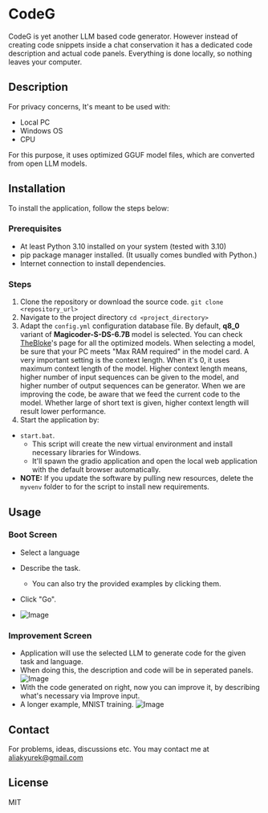 # CodeG
CodeG is yet another LLM based code generator. However instead of creating code snippets inside
a chat conservation it has a dedicated code description and actual code panels. Everything is done locally, so 
nothing leaves your computer.

## Description
For privacy concerns, It's meant to be used with:
* Local PC
* Windows OS
* CPU

For this purpose, it uses optimized GGUF model files, which are converted from open LLM models. 
## Installation
To install the application, follow the steps below:
### Prerequisites
- At least Python 3.10 installed on your system (tested with 3.10)
- pip package manager installed. (It usually comes bundled with Python.)
- Internet connection to install dependencies.
### Steps
1. Clone the repository or download the source code.
```git clone <repository_url>```
2. Navigate to the project directory
```cd <project_directory>```
3. Adapt the ```config.yml``` configuration database file. By default, **q8_0** variant of **Magicoder-S-DS-6.7B** model
is selected. You can check [TheBloke](https://huggingface.co/TheBloke)'s page for all the optimized models. When selecting a model, be sure that your PC meets "Max RAM required" in the model card.
A very important setting is the context length. When it's 0, it uses maximum context length of the model.
Higher context length means, higher number of input sequences can be given to the model, and higher number of output sequences can be generator.
When we are improving the code, be aware that we feed the current code to the model.
Whether large of short text is given, higher context length will result lower performance.
4. Start the application by:
- ```start.bat```. 
  - This script will create the new virtual environment and install necessary libraries for Windows.
  - It'll spawn the gradio application and open the local web application with the default browser automatically.
- <b>NOTE:</b> If you update the software by pulling new resources, delete the ```myvenv``` folder to for the script to install new requirements.

## Usage
### Boot Screen
* Select a language
* Describe the task. 
  * You can also try the provided examples by clicking them.
* Click "Go".

* ![Image](static/images/img_01.png)
### Improvement Screen
* Application will use the selected LLM to generate code for the given task and language.
* When doing this, the description and code will be in seperated panels.
![Image](static/images/img_02.png)
* With the code generated on right, now you can improve it, by describing what's necessary via Improve input.
* A longer example, MNIST training.
![Image](static/images/img_03.png)
## Contact
For problems, ideas, discussions etc. You may contact me at aliakyurek@gmail.com

## License
MIT